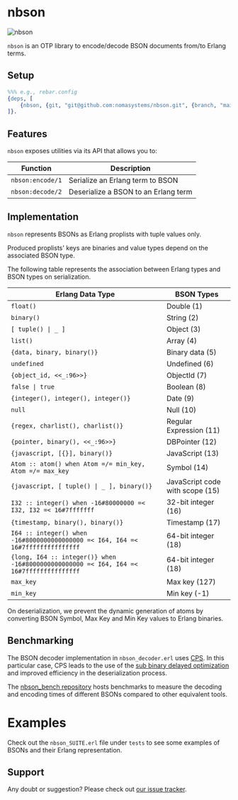 # nbson
![nbson](https://github.com/nomasystems/nbson/actions/workflows/build.yml/badge.svg)

`nbson` is an OTP library to encode/decode BSON documents from/to Erlang terms.

## Setup

```erl
%%% e.g., rebar.config
{deps, [
    {nbson, {git, "git@github.com:nomasystems/nbson.git", {branch, "main"}}}
]}.
```

## Features
`nbson` exposes utilities via its API that allows you to:

| Function | Description |
| -------- | ----------- |
| `nbson:encode/1` | Serialize an Erlang term to BSON |
| `nbson:decode/2` | Deserialize a BSON to an Erlang term |

## Implementation
`nbson` represents BSONs as Erlang proplists with tuple values only.

Produced proplists' keys are binaries and value types depend on the associated BSON type.

The following table represents the association between Erlang types and BSON types on serialization.

| Erlang Data Type | BSON Types |
| ---------------- | ---------- |
| `float()` | Double (1) |
| `binary()` | String (2) |
| `[ tuple() \| _ ] ` | Object (3) |
| `list()` | Array (4) |
| `{data, binary, binary()}` | Binary data (5) |
| `undefined` | Undefined (6) |
| `{object_id, <<_:96>>}` | ObjectId (7) |
| `false \| true` | Boolean (8) |
| `{integer(), integer(), integer()}` | Date (9) |
| `null` | Null (10) |
| `{regex, charlist(), charlist()}` | Regular Expression (11) |
| `{pointer, binary(), <<_:96>>}` | DBPointer (12) |
| `{javascript, [{}], binary()}` | JavaScript (13) |
| `Atom :: atom() when Atom =/= min_key, Atom =/= max_key` | Symbol (14)
| `{javascript, [ tuple() \| _ ], binary()}` | JavaScript code with scope (15) |
| `I32 :: integer() when -16#80000000 =< I32, I32 =< 16#7fffffff` | 32-bit integer (16) |
| `{timestamp, binary(), binary()}` | Timestamp (17) |
| `I64 :: integer() when -16#8000000000000000 =< I64, I64 =< 16#7fffffffffffffff` | 64-bit integer (18) |
| `{long, I64 :: integer()} when -16#8000000000000000 =< I64, I64 =< 16#7fffffffffffffff` | 64-bit integer (18) |
| `max_key` | Max key (127) |
| `min_key` | Min key (-1) |

On deserialization, we prevent the dynamic generation of atoms by converting BSON Symbol, Max Key and Min Key values to Erlang binaries.

## Benchmarking
The BSON decoder implementation in `nbson_decoder.erl` uses [CPS](https://en.wikipedia.org/wiki/Continuation-passing_style). In this particular case, CPS leads to the use of the [sub binary delayed optimization](https://www.erlang.org/doc/efficiency_guide/binaryhandling.html#match-context) and improved efficiency in the deserialization process.

The [nbson_bench repository](https://github.com/nomasystems/nbson_bench) hosts benchmarks to measure the decoding and encoding times of different BSONs compared to other equivalent tools.

# Examples
Check out the `nbson_SUITE.erl` file under `tests` to see some examples of BSONs and their Erlang representation.

## Support
Any doubt or suggestion? Please check out [our issue tracker](https://github.com/nomasystems/nbson/issues).
